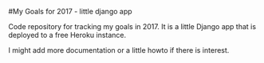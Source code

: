 #My Goals for 2017 - little django app

Code repository for tracking my goals in 2017. It is a little Django app that is deployed to a free Heroku instance. 

I might add more documentation or a little howto if there is interest.